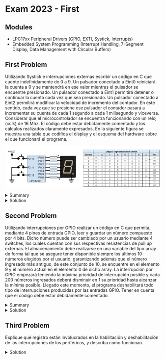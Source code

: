 # Exam 2023 - First

## Modules 

- LPC17xx Peripheral Drivers (GPIO, EXTI, Systick, Interrupts)
- Embedded System Programming (Interrupt Handling, 7-Segment Display, Data Management with Circular Buffers)

## First Problem

Utilizando Systick e interrupciones externas escribir un código en C que cuente indefinidamente de 0 a 9. Un pulsador conectado a Eint0 reiniciará la cuenta a 0 y se mantendrá en ese valor mientras el pulsador se encuentre presionado. Un pulsador conectado a Eint1 permitirá detener o continuar la cuenta cada vez que sea presionado. Un pulsador conectado a Eint2 permitirá modificar la velocidad de incremento del contador. En este sentido, cada vez que se presione ese pulsador el contador pasará a incrementar su cuenta de cada 1 segundo a cada 1 milisegundo y viceversa. Considerar que el microcontrolador se encuentra funcionando con un reloj (cclk) de 16 Mhz. El código debe estar debidamente comentado y los cálculos realizados claramente expresados. En la siguiente figura se muestra una tabla que codifica el display y el esquema del hardware sobre el que funcionará el programa.

<p align="center">
  <img src="../.img/e2023-ex1.png"/>
</p>

<details><summary>Summary</summary>
Design a system to interact with a 7-segment display using three push buttons with the following requirements:

    1. Use the Systick timer to count and display digits on the 7-segment display.
    2. Button connected to EINT0 (P2.10): Resets the count to 0 and pauses the system until released.
    3. Button connected to EINT1 (P2.11): Toggles between pause and resume for the count.
    4. Button connected to EINT2 (P2.12): Switches the counting speed between 1 second per digit and 1 millisecond per digit.

Considering that:

    1. The microcontroller is working at a clock frequency of 16 MHz
    2. Code should be commented
    3. Calculations should be justified and written somewhere
    4. Apply engineering criteria if necessary and suitable (with its corresponding justification)

</details>

<details>
<summary>
Solution
</summary>

### 16 MHz CLK => Max Systick Time = ((2^24 - 1)/16e6)*1000 = 1048 ms

```c
/**
* @file e2023-ex1.c
* @brief Solution for the First Problem of the First 2023 Exam from Digital Electronics 3
* @author Ignacio Ledesma
* @license MIT
* @date 2024-11
*/

#include "LPC17xx.h"
#include "lpc17xx_exti.h"
#include "lpc17xx_gpio.h"
#include "lpc17xx_pinsel.h"
#include "lpc17xx_systick.h"

#define DEBOUNCE_DELAY 10000

// Systick time settings
#define SYSTICK_TIME_MS 1
#define DIGIT_PER_SECOND 1000
#define DIGIT_PER_MS 1

// Constants for the 7-segment display and input buttons
#define DIFFERENT_DIGITS 10
#define INPUT 1
#define OUTPUT 0

// Pin assignments
#define RESET_COUNT_PIN ((uint32_t)(1<<10)) // P2.10 for reset
#define PAUSE_RESUME_COUNT_PIN ((uint32_t)(1<<11)) // P2.11 for pause/resume
#define COUNT_RATE_PIN ((uint32_t)(1<<12)) // P2.12 for changing count rate
#define A_SEGMENT_PIN ((uint32_t)(1<<0)) // P0.0 for segment A
#define B_SEGMENT_PIN ((uint32_t)(1<<1)) // P0.1 for segment B
#define C_SEGMENT_PIN ((uint32_t)(1<<2)) // P0.2 for segment C
#define D_SEGMENT_PIN ((uint32_t)(1<<3)) // P0.3 for segment D
#define E_SEGMENT_PIN ((uint32_t)(1<<4)) // P0.4 for segment E
#define F_SEGMENT_PIN ((uint32_t)(1<<5)) // P0.5 for segment F
#define G_SEGMENT_PIN ((uint32_t)(1<<6)) // P0.6 for segment G

// Global variables
volatile uint16_t systick_interrupts = 0; // Counter for Systick interrupts
volatile uint16_t count_rate = DIGIT_PER_SECOND; // Initial count rate (1 second per digit)
FunctionalState Systick_state = ENABLE; // Systick state (enabled/disabled)
uint8_t digit = 0; // Current digit displayed 
uint8_t digit_codes[DIFFERENT_DIGITS] = { // 7-segment codes for digits 0-9
    0x3F, // 0 -> 0b00111111
    0x06, // 1 -> 0b00000110
    0x5B, // 2 -> 0b01011011
    0x4F, // 3 -> 0b01001111
    0x66, // 4 -> 0b01100110
    0x6D, // 5 -> 0b01101101
    0x7D, // 6 -> 0b01111101
    0x07, // 7 -> 0b00000111
    0x7F, // 8 -> 0b01111111
    0x6F  // 9 -> 0b01101111
};

// Function prototypes
void configure_ports(void);
void configure_exti(void);
void config_systick(void);
void next_digit(void);
void toggle_systick(void);
void reset_digit(void);
void toggle_count_rate(void);

int main(void) {
    SystemInit(); // Initialize system clock
    configure_ports(); // Configure GPIO pins
    configure_exti(); // Configure external interrupts
    config_systick(); // Initialize Systick timer
    reset_digit(); // Reset displayed digit to 0

    while(1) {
        __WFI(); // Wait for interrupt to save power
    }
    return 0;
}

void configure_ports(void) {
    // Configure GPIO pins for buttons and 7-segment display
    PINSEL_CFG_Type PinCfg;
    PinCfg.Portnum = PINSEL_PORT_2;
    PinCfg.Funcnum = PINSEL_FUNC_1; // Set function for EXTI
    PinCfg.Pinmode = PINSEL_PINMODE_PULLDOWN; // Ensure stable LOW until button is pressed (from problem diagram)
    PinCfg.OpenDrain = PINSEL_PINMODE_NORMAL;

    // Configure P2.10 (EINT0) for reset
    PinCfg.Pinnum = PINSEL_PIN_10;
    PINSEL_ConfigPin(&PinCfg);

    PinCfg.Pinmode = PINSEL_PINMODE_PULLDOWN; // Ensure stable HIGH until button is pressed (from problem diagram)
    // Configure P2.11 (EINT1) and P2.12 (EINT2) for pause/resume and rate change
    for (uint32_t pin = PINSEL_PIN_11; pin <= PINSEL_PIN_12; pin++) {
        PinCfg.Pinnum = pin;
        PINSEL_ConfigPin(&PinCfg);
    }

    // Configure P0.0-P0.6 as GPIO for 7-segment display segments
    PinCfg.Portnum = PINSEL_PORT_0;
    PinCfg.Funcnum = PINSEL_FUNC_0;
    for (uint32_t pin = PINSEL_PIN_0; pin <= PINSEL_PIN_6; pin++) {
        PinCfg.Pinnum = pin;
        PINSEL_ConfigPin(&PinCfg);
    }

    // Set direction for GPIO pins
    GPIO_SetDir(PINSEL_PORT_2, RESET_COUNT_PIN | PAUSE_RESUME_COUNT_PIN | COUNT_RATE_PIN, INPUT);
    GPIO_SetDir(PINSEL_PORT_0, A_SEGMENT_PIN | B_SEGMENT_PIN | C_SEGMENT_PIN | D_SEGMENT_PIN | E_SEGMENT_PIN | F_SEGMENT_PIN | G_SEGMENT_PIN, OUTPUT);
}

void configure_exti(void) {
    // Configure external interrupts for EINT0, EINT1, and EINT2
    EXTI_InitTypeDef exti_cfg;
    exti_cfg.EXTI_polarity = EXTI_POLARITY_LOW_ACTIVE_OR_FALLING_EDGE;

    // EINT0: Level-sensitive for reset button
    exti_cfg.EXTI_Line = EXTI_EINT0;
    exti_cfg.EXTI_Mode = EXTI_MODE_LEVEL_SENSITIVE;
    EXTI_Config(&exti_cfg);

    // EINT1 and EINT2: Edge-sensitive for other buttons
    exti_cfg.EXTI_Mode = EXTI_MODE_EDGE_SENSITIVE;
    for (uint32_t exti = EXTI_EINT1; exti <= EXTI_EINT2; exti++) {
        exti_cfg.EXTI_Line = exti;
        EXTI_Config(&exti_cfg);
    }

    // Set priorities and enable interrupts
    NVIC_SetPriority(EINT0_IRQn, 0);
    NVIC_SetPriority(EINT1_IRQn, 1);
    NVIC_SetPriority(EINT2_IRQn, 2);
    NVIC_EnableIRQ(EINT0_IRQn);
    NVIC_EnableIRQ(EINT1_IRQn);
    NVIC_EnableIRQ(EINT2_IRQn);
}

void config_systick(void) {
    // Initialize Systick timer
    SYSTICK_InternalInit(SYSTICK_TIME_MS); // Set Systick interval
    SYSTICK_IntCmd(Systick_state); // Enable Systick interrupts
    SYSTICK_Cmd(Systick_state); // Start Systick timer
}

void next_digit(void) {
    // Increment and display the next digit
    digit++;
    if (digit == 10) { // Reset to 0 after 9
        digit = 0;
    }
    GPIO_SetValue(PINSEL_PORT_0, digit_codes[digit]); // Update 7-segment display
}

void toggle_systick(void) {
    // Toggle Systick timer (enable/disable)
    Systick_state = !Systick_state;
    SYSTICK_IntCmd(Systick_state);
}

void reset_digit(void) {
    // Reset the displayed digit to 0
    digit = 0;
    GPIO_SetValue(PINSEL_PORT_0, digit_codes[digit]);
}

void toggle_count_rate(void) {
    // Toggle between 1-second and 1-millisecond counting rates
    count_rate = (count_rate == DIGIT_PER_SECOND) ? DIGIT_PER_MS : DIGIT_PER_SECOND;
}

void EINT0_IRQHandler(void) {
    // Handle reset button interrupt
    toggle_systick();
    systick_interrupts = 0;
    reset_digit();
    for (uint32_t i = 0; i < DEBOUNCE_DELAY; i++) {
        __NOP(); // Delay to debounce
    }
    EXTI_ClearEXTIFlag(EXTI_EINT0);
    toggle_systick();
}

void SYSTICK_Handler(void) {
    // Handle Systick timer interrupt
    systick_interrupts++;
    if (systick_interrupts == count_rate) {
        systick_interrupts = 0;
        next_digit();
    }
}

void EINT1_IRQHandler(void) {
    // Handle pause/resume button interrupt
    toggle_systick();
    systick_interrupts = 0;
    for (uint32_t i = 0; i < DEBOUNCE_DELAY; i++) {
        __NOP(); // Delay to debounce
    }
    EXTI_ClearEXTIFlag(EXTI_EINT1);
}

void EINT2_IRQHandler(void) {
    // Handle count rate toggle button interrupt
    toggle_count_rate();
    systick_interrupts = 0;
    for (uint32_t i = 0; i < DEBOUNCE_DELAY; i++) {
        __NOP(); // Delay to debounce
    }
    EXTI_ClearEXTIFlag(EXTI_EINT2);
}
```
</details>

## Second Problem

Utilizando interrupciones por GPIO realizar un código en C que permita, mediante 4 pines de entrada GPIO, leer y guardar un número compuesto por 4 bits. Dicho número puede ser cambiado por un usuario mediante 4 switches, los cuales cuentan con sus respectivas resistencias de pull up externas. El almacenamiento debe realizarse en una variable del tipo array de forma tal que se asegure tener disponible siempre los últimos 10 números elegidos por el usuario, garantizando además que el número ingresado más antiguo, de este conjunto de 10, se encuentre en el elemento 9 y el número actual en el elemento 0 de dicho array. La interrupción por GPIO empezará teniendo la máxima prioridad de interrupción posible y cada 200 números ingresados deberá disminuir en 1 su prioridad hasta alcanzar la mínima posible. Llegado este momento, el programa deshabilitará todo tipo de interrupciones producidas por las entradas GPIO. Tener en cuenta que el código debe estar debidamente comentado.

<details><summary>Summary</summary>
Create a C program using GPIO interrupts to read a 4-bit number from 4 GPIO pins. The requirements are:

    1. Each change in the 4-bit input triggers a GPIO interrupt to store the value.
    2. The program maintains an array of the last 10 numbers:
    - The most recent number is at position 0.
    - The oldest number is at position 9.
    3. Interrupt priority starts at the highest level (0) and decreases every 200 numbers until it reaches the lowest level (15).
    - When priority 15 is reached, GPIO interrupts are disabled.
    4. External pull-up resistors are used for the switches.

Considering that:

    1. Code should be commented
    2. Apply engineering criteria if necessary and suitable (with its corresponding justification)

</details>

<details><summary>Solution</summary>

```c
/**
* @file e2023-ex2.c
* @brief Solution for the Second Problem of the First 2023 Exam from Digital Electronics 3
* @author Ignacio Ledesma
* @license MIT
* @date 2024-11
*/

#include "LPC17xx.h"
#include "lpc17xx_pinsel.h"
#include "lpc17xx_gpio.h"

#define INPUT 0 // GPIO as input
#define OUTPUT 1 // GPIO as output

#define EDGE_RISING 0 // Rising edge for GPIO interrupt
#define EDGE_FALLING 1 // Falling edge for GPIO interrupt

#define SAVED_DIGITS 10 // Circular buffer size for storing last 10 numbers
#define NUM_TO_REDUCE_PRIORITY 200 // Threshold for reducing interrupt priority

uint8_t numbers[SAVED_DIGITS] = {0x00}; // Circular buffer for numbers
uint16_t priority = 0; // Initial interrupt priority
uint16_t number_counter = 0; // Counter for numbers processed
uint16_t counter_limit = NUM_TO_REDUCE_PRIORITY; // Threshold for priority adjustment

// GPIO pin definitions for 4-bit input
#define PORT0_BIT_DIG0 0
#define DIG0_PIN ((uint32_t)(1 << 0)) // P0.0
#define DIG1_PIN ((uint32_t)(1 << 1)) // P0.1
#define DIG2_PIN ((uint32_t)(1 << 2)) // P0.2
#define DIG3_PIN ((uint32_t)(1 << 3)) // P0.3

/**
 * @brief Configure GPIO pins and interrupts for reading 4-bit numbers.
 */
void configure_ports(void) {
    PINSEL_CFG_Type pin_cfg;
    pin_cfg.Portnum = PINSEL_PORT_0;
    pin_cfg.Funcnum = PINSEL_FUNC_0; // Set GPIO function
    pin_cfg.Pinmode = PINSEL_PINMODE_TRISTATE; // External pull-up resistors
    pin_cfg.OpenDrain = PINSEL_PINMODE_NORMAL;

    // Configure pins P0.0 to P0.3 for 4-bit input
    for (uint32_t pin = PINSEL_PIN_0; pin <= PINSEL_PIN_3; pin++) {
        pin_cfg.Pinnum = pin;
        PINSEL_ConfigPin(&pin_cfg);
    }

    GPIO_SetDir(PINSEL_PORT_0, DIG0_PIN | DIG1_PIN | DIG2_PIN | DIG3_PIN, INPUT);

    // Enable GPIO interrupts on both rising and falling edges
    GPIO_IntCmd(PINSEL_PORT_0, DIG0_PIN | DIG1_PIN | DIG2_PIN | DIG3_PIN, EDGE_RISING);
    GPIO_IntCmd(PINSEL_PORT_0, DIG0_PIN | DIG1_PIN | DIG2_PIN | DIG3_PIN, EDGE_FALLING);

    // Set initial interrupt priority and enable GPIO interrupts
    NVIC_SetPriority(EINT3_IRQn, priority);
    NVIC_EnableIRQ(EINT3_IRQn);
}

/**
 * @brief Add a new number to the circular buffer, shifting older numbers.
 */
void add_number(void) {
    // Read 4-bit number from GPIO pins
    uint8_t number = (GPIO_ReadValue(PINSEL_PORT_0) & (DIG0_PIN | DIG1_PIN | DIG2_PIN | DIG3_PIN)) >> PORT0_BIT_DIG0;
    // With >> PORT0_BIT_DIG0 we shift bits so the number stays at the 4 least significant bits

    // Shift numbers in the array and insert the new number at position 0
    for (int i = SAVED_DIGITS - 1; i > 0; i--) {
        numbers[i] = numbers[i - 1];
    }
    numbers[0] = number; // Insert the new number
}

/**
 * @brief GPIO interrupt handler to process changes in 4-bit input.
 */
void EINT3_IRQHandler(void) {
    add_number(); // Add the new number to the buffer
    number_counter++; // Increment the processed number counter

    // Adjust interrupt priority if necessary
    if (number_counter == counter_limit) {
        number_counter = 0; // Reset counter
        if (priority < 15) { // Increase priority until the maximum is reached
            priority++;
            NVIC_SetPriority(EINT3_IRQn, priority);
        } else {
            NVIC_DisableIRQ(EINT3_IRQn); // Disable interrupts at priority 15
        }
    }

    // Clear GPIO interrupt flags
    GPIO_ClearInt(PINSEL_PORT_0, DIG0_PIN | DIG1_PIN | DIG2_PIN | DIG3_PIN);
}

int main(void) {
    SystemInit(); // Initialize system clock
    configure_ports(); // Configure GPIO and interrupts

    while (1) {
        __WFI(); // Wait for interrupt to save power
    }

    return 0;
}
```
</details> 

## Third Problem

Explique qué registro están involucrados en la habilitación y deshabilitación de las interrupciones de los periféricos, y describa como funcionan.

<details><summary>Solution</summary>

### **Registers Involved in Enabling and Disabling Peripheral Interrupts**

In a microcontroller, enabling and disabling interrupts for peripherals involves several key registers that control the hardware's interrupt functionality. For the **LPC1769**, the main registers involved are:

### **1. NVIC (Nested Vectored Interrupt Controller)**
The NVIC handles global interrupt management and is part of the Cortex-M3 core. The following NVIC registers are critical for enabling/disabling interrupts:

#### *NVIC_ISERx (Interrupt Set Enable Register)*
- **Purpose:** Activates specific peripheral interrupts.
- **Operation:** Writing a `1` to a bit enables the corresponding interrupt.
- **Addressing:** Each bit corresponds to a unique interrupt number.

**Example:**
To enable the **GPIO (EINT3)** interrupt:
```c
NVIC_EnableIRQ(EINT3_IRQn); // Internally uses NVIC_ISER to activate the specific bit.
```

#### *NVIC_ICERx (Interrupt Clear Enable Register)*
- **Purpose:** Deactivates specific interrupts.
- **Operation:** Writing a `1` to a bit disables the corresponding interrupt.
- **Addressing:** Each bit corresponds to an interrupt number, just like `NVIC_ISER`.

**Example:**
To disable the GPIO interrupt:
```c
NVIC_DisableIRQ(EINT3_IRQn); // Internally uses NVIC_ICER to clear the specific bit.
```

#### *NVIC_IPRx (Interrupt Priority Registers)*
- **Purpose:** Sets the priority level of each interrupt.
- **Operation:** Each interrupt has 4 bits to define its priority (0 = highest priority, 15 = lowest priority).
- **Addressing:** Each interrupt has a unique position in the interrupt priority vector.

**Example:**
To assign priority 5 to the EINT3 interrupt:
```c
NVIC_SetPriority(EINT3_IRQn, 5); // Set EINT3 to priority level 5.
```

### **2. Peripheral Configuration Registers**
Each peripheral has specific registers to configure and enable its interrupts. For GPIO, the following registers are important:

#### *GPIO Interrupt Registers (IOxIntEnR, IOxIntEnF, and IOxIntClr)*
- **GPIO Interrupt Enable Rising (IOxIntEnR):**
  - Configures interrupts on rising edges for GPIO pins.
  - Each bit enables or disables detection for the corresponding pin.
- **GPIO Interrupt Enable Falling (IOxIntEnF):**
  - Configures interrupts on falling edges for GPIO pins.
  - Each bit enables or disables detection for the corresponding pin.
- **GPIO Interrupt Clear (IOxIntClr):**
  - Clears the interrupt flag to prevent continuous triggering of the same interrupt.
  - **Mandatory:** Must be cleared in the interrupt service routine (ISR).

**Example:**
To enable an interrupt for rising edges on P0.0:
```c
GPIO_IntCmd(0, DIG0_PIN, EDGE_RISING);
```

To clear the GPIO interrupt flag in the ISR:
```c
GPIO_ClearInt(PINSEL_PORT_0, DIG0_PIN);
```

### **3. EXTI (External Interrupt Controller)**
The **EXTI** module manages external interrupts. The key registers for EXTI configuration are:

- **EXTI_INTEN:** Enables/disables external interrupt lines.
- **EXTI_POLARITY:** Configures the polarity for edge-sensitive interrupts (rising or falling edges).
- **EXTI_FLAGS:** Indicates which external interrupt line triggered the interrupt and must be manually cleared.

**Example:**
```c
EXTI_Config(EXTI_EINT0, EXTI_MODE_EDGE_SENSITIVE); // Configure EINT0 for edge-sensitive interrupts.
EXTI_ClearEXTIFlag(EXTI_EINT0); // Clear the interrupt flag for EINT0.
```

### **4. General Functionality**

When enabling an interrupt:
1. **Global Enable:** The corresponding bit in `NVIC_ISERx` is set to 1.
2. **Peripheral-Specific Configuration:** The peripheral's interrupt functionality (e.g., edge sensitivity, pin assignment) is configured via its own registers (e.g., `IOxIntEnR` or `EXTI_INTEN`).
3. **Priority Setting:** The priority of the interrupt is set in `NVIC_IPRx`.
4. **Interrupt Handling:** When the interrupt is triggered, the NVIC determines the ISR to execute based on priority.
5. **Clearing Flags:** The ISR must clear the peripheral's interrupt flags to prevent repeated interrupts.

### **Example Code**

#### *Enabling GPIO Interrupts on P0.0*
```c
// Configure P0.0 as GPIO with interrupt
PINSEL_CFG_Type pin_cfg;
pin_cfg.Portnum = PINSEL_PORT_0;
pin_cfg.Funcnum = PINSEL_FUNC_0;
pin_cfg.Pinnum = PINSEL_PIN_0;
PINSEL_ConfigPin(&pin_cfg);

// Set P0.0 as input
GPIO_SetDir(PINSEL_PORT_0, DIG0_PIN, INPUT);

// Enable GPIO interrupts for both rising and falling edges
GPIO_IntCmd(PINSEL_PORT_0, DIG0_PIN, EDGE_RISING);
GPIO_IntCmd(PINSEL_PORT_0, DIG0_PIN, EDGE_FALLING);

// Set NVIC priority and enable the interrupt
NVIC_SetPriority(EINT3_IRQn, 0); // Highest priority
NVIC_EnableIRQ(EINT3_IRQn);
```

#### *Interrupt Service Routine (ISR)*
```c
void EINT3_IRQHandler(void) {
    // Read pin state or perform required action
    uint32_t pin_state = GPIO_ReadValue(PINSEL_PORT_0) & DIG0_PIN;

    // Clear the interrupt flag to avoid re-triggering
    GPIO_ClearInt(PINSEL_PORT_0, DIG0_PIN);
}
```

### **Summary**
- **`NVIC` Registers:**
  - `NVIC_ISERx` enables interrupts globally.
  - `NVIC_ICERx` disables interrupts.
  - `NVIC_IPRx` sets the interrupt priority.
- **Peripheral Registers:**
  - Peripherals like GPIO or EXTI manage their interrupt settings with specific registers.
  - Interrupt flags must be cleared in the ISR.
- Proper configuration of these registers ensures efficient and predictable interrupt handling.

</details>